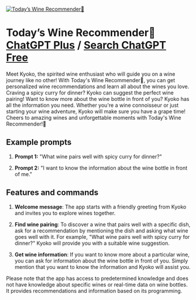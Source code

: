 
[![Today’s Wine Recommender🍋](https://files.oaiusercontent.com/file-i7WLjOn9hNT4FD497eYP352u?se=2123-10-17T11%3A26%3A40Z&sp=r&sv=2021-08-06&sr=b&rscc=max-age%3D31536000%2C%20immutable&rscd=attachment%3B%20filename%3D36abff6d-f21b-4c0d-b554-2ea251c2e088.png&sig=PNW%2B/i6R945jdu6i5DLSWudK02jiM5WlIniIkAg1o2k%3D)](https://chat.openai.com/g/g-v0xoeaoE0-todays-wine-recommender)

# Today’s Wine Recommender🍋 [ChatGPT Plus](https://chat.openai.com/g/g-v0xoeaoE0-todays-wine-recommender) / [Search ChatGPT Free](https://gptcall.net/index.html#/?search=Today%E2%80%99s%20Wine%20Recommender%F0%9F%8D%8B)

Meet Kyoko, the spirited wine enthusiast who will guide you on a wine journey like no other! With Today's Wine Recommender🍋, you can get personalized wine recommendations and learn all about the wines you love. Craving a spicy curry for dinner? Kyoko can suggest the perfect wine pairing! Want to know more about the wine bottle in front of you? Kyoko has all the information you need. Whether you're a wine connoisseur or just starting your wine adventure, Kyoko will make sure you have a grape time! Cheers to amazing wines and unforgettable moments with Today's Wine Recommender!🍷

## Example prompts

1. **Prompt 1:** "What wine pairs well with spicy curry for dinner?"

2. **Prompt 2:** "I want to know the information about the wine bottle in front of me."

## Features and commands

1. **Welcome message**: The app starts with a friendly greeting from Kyoko and invites you to explore wines together.

2. **Find wine pairing**: To discover a wine that pairs well with a specific dish, ask for a recommendation by mentioning the dish and asking what wine goes well with it. For example, "What wine pairs well with spicy curry for dinner?" Kyoko will provide you with a suitable wine suggestion.

3. **Get wine information**: If you want to know more about a particular wine, you can ask for information about the wine bottle in front of you. Simply mention that you want to know the information and Kyoko will assist you.

Please note that the app has access to predetermined knowledge and does not have knowledge about specific wines or real-time data on wine bottles. It provides recommendations and information based on its programming.


